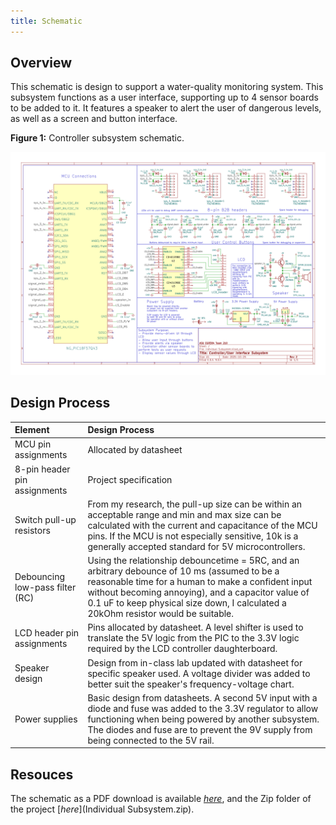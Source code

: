 ```yaml
---
title: Schematic
---
```


## Overview

This schematic is design to support a water-quality monitoring system. This subsystem functions as a user interface, supporting up to 4 sensor boards to be added to it. It features a speaker to alert the user of dangerous levels, as well as a screen and button interface. 

**Figure 1:** Controller subsystem schematic.

![schematic](IndividualSubsystemImage.png)

## Design Process

| Element | Design Process |
| :---- | :---- |
| MCU pin assignments | Allocated by datasheet |
| 8-pin header pin assignments | Project specification |
| Switch pull-up resistors | From my research, the pull-up size can be within an  acceptable range and min and max size can be calculated with the current and capacitance of the MCU pins. If the MCU is not especially sensitive, 10k is a generally accepted standard for 5V microcontrollers. |
| Debouncing low-pass filter (RC) | Using the relationship debouncetime \= 5RC, and an arbitrary debounce of 10 ms (assumed to be a reasonable time for a human to make a confident input without becoming annoying), and a capacitor value of 0.1 uF to keep physical size down, I calculated a 20kOhm resistor would be suitable. |
| LCD header pin assignments | Pins allocated by datasheet. A level shifter is used to translate the 5V logic from the PIC to the 3.3V logic required by the LCD controller daughterboard. |
| Speaker design | Design from in-class lab updated with datasheet for specific speaker used. A voltage divider was added to better suit the speaker's frequency-voltage chart. |
| Power supplies | Basic design from datasheets. A second 5V input with a diode and fuse was added to the 3.3V regulator to allow functioning when being powered by another subsystem. The diodes and fuse are to prevent the 9V supply from being connected to the 5V rail. |

## Resouces

The schematic as a PDF download is available [*here*](IndividualSubsystemPDF.pdf), and the Zip folder of the project [*here*](Individual Subsystem.zip).

